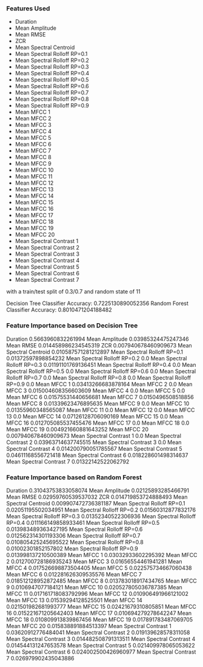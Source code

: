### Features Used

- Duration
- Mean Amplitude
- Mean RMSE
- ZCR
- Mean Spectral Centroid
- Mean Spectral Rolloff RP=0.1
- Mean Spectral Rolloff RP=0.2
- Mean Spectral Rolloff RP=0.3
- Mean Spectral Rolloff RP=0.4
- Mean Spectral Rolloff RP=0.5
- Mean Spectral Rolloff RP=0.6
- Mean Spectral Rolloff RP=0.7
- Mean Spectral Rolloff RP=0.8
- Mean Spectral Rolloff RP=0.9
- Mean MFCC 1
- Mean MFCC 2
- Mean MFCC 3
- Mean MFCC 4
- Mean MFCC 5
- Mean MFCC 6
- Mean MFCC 7
- Mean MFCC 8
- Mean MFCC 9
- Mean MFCC 10
- Mean MFCC 11
- Mean MFCC 12
- Mean MFCC 13
- Mean MFCC 14
- Mean MFCC 15
- Mean MFCC 16
- Mean MFCC 17
- Mean MFCC 18
- Mean MFCC 19
- Mean MFCC 20
- Mean Spectral Contrast 1
- Mean Spectral Contrast 2
- Mean Spectral Contrast 3
- Mean Spectral Contrast 4
- Mean Spectral Contrast 5
- Mean Spectral Contrast 6
- Mean Spectral Contrast 7

with a train/test split of 0.3/0.7 and random state of 11

Decision Tree Classifier Accuracy: 0.7225130890052356
Random Forest Classifier Accuracy: 0.8010471204188482

### Feature Importance based on Decision Tree

Duration 0.5663960832261994
Mean Amplitude 0.03985324475247346
Mean RMSE 0.014458986234545319
ZCR 0.007940678460909673
Mean Spectral Centroid 0.010587571281212897
Mean Spectral Rolloff RP=0.1 0.01372597898854232
Mean Spectral Rolloff RP=0.2 0.0
Mean Spectral Rolloff RP=0.3 0.01191101769136451
Mean Spectral Rolloff RP=0.4 0.0
Mean Spectral Rolloff RP=0.5 0.0
Mean Spectral Rolloff RP=0.6 0.0
Mean Spectral Rolloff RP=0.7 0.0
Mean Spectral Rolloff RP=0.8 0.0
Mean Spectral Rolloff RP=0.9 0.0
Mean MFCC 1 0.03413266683878164
Mean MFCC 2 0.0
Mean MFCC 3 0.015004608356603609
Mean MFCC 4 0.0
Mean MFCC 5 0.0
Mean MFCC 6 0.01575531440656681
Mean MFCC 7 0.0150496508518856
Mean MFCC 8 0.01339623476895635
Mean MFCC 9 0.0
Mean MFCC 10 0.01355960348565087
Mean MFCC 11 0.0
Mean MFCC 12 0.0
Mean MFCC 13 0.0
Mean MFCC 14 0.07126128706090169
Mean MFCC 15 0.0
Mean MFCC 16 0.012705085537455476
Mean MFCC 17 0.0
Mean MFCC 18 0.0
Mean MFCC 19 0.004921660881643252
Mean MFCC 20 0.007940678460909673
Mean Spectral Contrast 1 0.0
Mean Spectral Contrast 2 0.03963714637745515
Mean Spectral Contrast 3 0.0
Mean Spectral Contrast 4 0.014200790051785567
Mean Spectral Contrast 5 0.04611168556721418
Mean Spectral Contrast 6 0.018228601498314637
Mean Spectral Contrast 7 0.01322142522062792

### Feature Importance based on Random Forest

Duration 0.31043753833058074
Mean Amplitude 0.02125893285466791
Mean RMSE 0.02959760539537032
ZCR 0.014719853724888493
Mean Spectral Centroid 0.009907472736381187
Mean Spectral Rolloff RP=0.1 0.02051195502034951
Mean Spectral Rolloff RP=0.2 0.01560312877832176
Mean Spectral Rolloff RP=0.3 0.01352340522306936
Mean Spectral Rolloff RP=0.4 0.011166149858933461
Mean Spectral Rolloff RP=0.5 0.013983489363427195
Mean Spectral Rolloff RP=0.6 0.012562314301193306
Mean Spectral Rolloff RP=0.7 0.010805425245695522
Mean Spectral Rolloff RP=0.8 0.01002301852157802
Mean Spectral Rolloff RP=0.9 0.013998137210500389
Mean MFCC 1 0.03032933602295392
Mean MFCC 2 0.012700728186935243
Mean MFCC 3 0.01656554461941281
Mean MFCC 4 0.017526698873504405
Mean MFCC 5 0.022575734667060438
Mean MFCC 6 0.012281626309535576
Mean MFCC 7 0.018512128952872485
Mean MFCC 8 0.013783018917434765
Mean MFCC 9 0.0106947077184121
Mean MFCC 10 0.020527805036787385
Mean MFCC 11 0.017161718083792996
Mean MFCC 12 0.010906491966121002
Mean MFCC 13 0.01539294128525501
Mean MFCC 14 0.021501982681993777
Mean MFCC 15 0.02421679310805851
Mean MFCC 16 0.015221671205642403
Mean MFCC 17 0.010694279278642247
Mean MFCC 18 0.010809913839867456
Mean MFCC 19 0.017891783487069705
Mean MFCC 20 0.015838891884513397
Mean Spectral Contrast 1 0.03620912776484041
Mean Spectral Contrast 2 0.019139628578311058
Mean Spectral Contrast 3 0.014482508791313511
Mean Spectral Contrast 4 0.014544131247653578
Mean Spectral Contrast 5 0.021409978065053622
Mean Spectral Contrast 6 0.024002500426960977
Mean Spectral Contrast 7 0.026979902435043886
